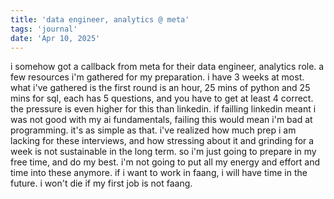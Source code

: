 ```yaml
---
title: 'data engineer, analytics @ meta'
tags: 'journal'
date: 'Apr 10, 2025'
---
```


i somehow got a callback from meta for their data engineer, analytics role. a few resources i'm gathered for my preparation. i have 3 weeks at most. what i've gathered is the first round is an hour, 25 mins of python and 25 mins for sql, each has 5 questions, and you have to get at least 4 correct. the pressure is even higher for this than linkedin. if failling linkedin meant i was not good with my ai fundamentals, failing this would mean i'm bad at programming. it's as simple as that. i've realized how much prep i am lacking for these interviews, and how stressing about it and grinding for a week is not sustainable in the long term. so i'm just going to prepare in my free time, and do my best. i'm not going to put all my energy and effort and time into these anymore. if i want to work in faang, i will have time in the future. i won't die if my first job is not faang.

